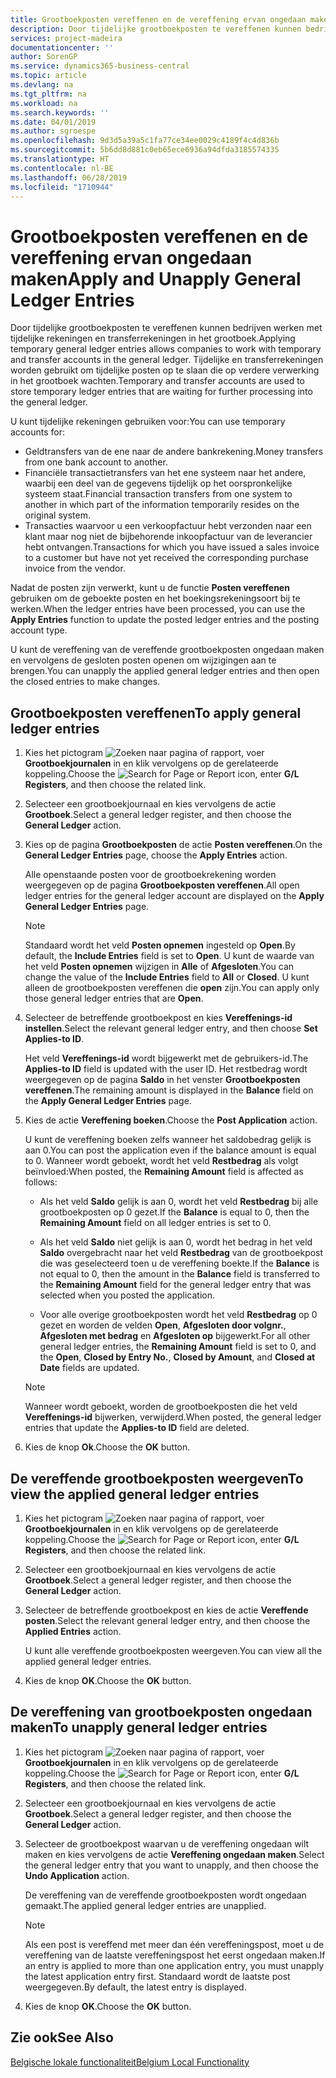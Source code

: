 ```yaml
---
title: Grootboekposten vereffenen en de vereffening ervan ongedaan maken
description: Door tijdelijke grootboekposten te vereffenen kunnen bedrijven werken met tijdelijke rekeningen en transferrekeningen in het grootboek. Tijdelijke en transferrekeningen worden gebruikt om tijdelijke posten op te slaan die op verdere verwerking in het grootboek wachten.
services: project-madeira
documentationcenter: ''
author: SorenGP
ms.service: dynamics365-business-central
ms.topic: article
ms.devlang: na
ms.tgt_pltfrm: na
ms.workload: na
ms.search.keywords: ''
ms.date: 04/01/2019
ms.author: sgroespe
ms.openlocfilehash: 9d3d5a39a5c1fa77ce34ee0029c4189f4c4d836b
ms.sourcegitcommit: 5b6dd8d881c0eb65ece6936a94dfda3185574335
ms.translationtype: HT
ms.contentlocale: nl-BE
ms.lasthandoff: 06/28/2019
ms.locfileid: "1710944"
---
```

# <a name="apply-and-unapply-general-ledger-entries"></a><span data-ttu-id="3e93d-104">Grootboekposten vereffenen en de vereffening ervan ongedaan maken</span><span class="sxs-lookup"><span data-stu-id="3e93d-104">Apply and Unapply General Ledger Entries</span></span>
<span data-ttu-id="3e93d-105">Door tijdelijke grootboekposten te vereffenen kunnen bedrijven werken met tijdelijke rekeningen en transferrekeningen in het grootboek.</span><span class="sxs-lookup"><span data-stu-id="3e93d-105">Applying temporary general ledger entries allows companies to work with temporary and transfer accounts in the general ledger.</span></span> <span data-ttu-id="3e93d-106">Tijdelijke en transferrekeningen worden gebruikt om tijdelijke posten op te slaan die op verdere verwerking in het grootboek wachten.</span><span class="sxs-lookup"><span data-stu-id="3e93d-106">Temporary and transfer accounts are used to store temporary ledger entries that are waiting for further processing into the general ledger.</span></span>  

 <span data-ttu-id="3e93d-107">U kunt tijdelijke rekeningen gebruiken voor:</span><span class="sxs-lookup"><span data-stu-id="3e93d-107">You can use temporary accounts for:</span></span>  

- <span data-ttu-id="3e93d-108">Geldtransfers van de ene naar de andere bankrekening.</span><span class="sxs-lookup"><span data-stu-id="3e93d-108">Money transfers from one bank account to another.</span></span>  
- <span data-ttu-id="3e93d-109">Financiële transactietransfers van het ene systeem naar het andere, waarbij een deel van de gegevens tijdelijk op het oorspronkelijke systeem staat.</span><span class="sxs-lookup"><span data-stu-id="3e93d-109">Financial transaction transfers from one system to another in which part of the information temporarily resides on the original system.</span></span>  
- <span data-ttu-id="3e93d-110">Transacties waarvoor u een verkoopfactuur hebt verzonden naar een klant maar nog niet de bijbehorende inkoopfactuur van de leverancier hebt ontvangen.</span><span class="sxs-lookup"><span data-stu-id="3e93d-110">Transactions for which you have issued a sales invoice to a customer but have not yet received the corresponding purchase invoice from the vendor.</span></span>  

 <span data-ttu-id="3e93d-111">Nadat de posten zijn verwerkt, kunt u de functie **Posten vereffenen** gebruiken om de geboekte posten en het boekingsrekeningsoort bij te werken.</span><span class="sxs-lookup"><span data-stu-id="3e93d-111">When the ledger entries have been processed, you can use the **Apply Entries** function to update the posted ledger entries and the posting account type.</span></span>  

 <span data-ttu-id="3e93d-112">U kunt de vereffening van de vereffende grootboekposten ongedaan maken en vervolgens de gesloten posten openen om wijzigingen aan te brengen.</span><span class="sxs-lookup"><span data-stu-id="3e93d-112">You can unapply the applied general ledger entries and then open the closed entries to make changes.</span></span>  

## <a name="to-apply-general-ledger-entries"></a><span data-ttu-id="3e93d-113">Grootboekposten vereffenen</span><span class="sxs-lookup"><span data-stu-id="3e93d-113">To apply general ledger entries</span></span>  

1.  <span data-ttu-id="3e93d-114">Kies het pictogram ![Zoeken naar pagina of rapport](../../media/ui-search/search_small.png "pictogram Zoeken naar pagina of rapport"), voer **Grootboekjournalen** in en klik vervolgens op de gerelateerde koppeling.</span><span class="sxs-lookup"><span data-stu-id="3e93d-114">Choose the ![Search for Page or Report](../../media/ui-search/search_small.png "Search for Page or Report icon") icon, enter **G/L Registers**, and then choose the related link.</span></span>  
2.  <span data-ttu-id="3e93d-115">Selecteer een grootboekjournaal en kies vervolgens de actie **Grootboek**.</span><span class="sxs-lookup"><span data-stu-id="3e93d-115">Select a general ledger register, and then choose the **General Ledger** action.</span></span>  
3.  <span data-ttu-id="3e93d-116">Kies op de pagina **Grootboekposten** de actie **Posten vereffenen**.</span><span class="sxs-lookup"><span data-stu-id="3e93d-116">On the **General Ledger Entries** page, choose the **Apply Entries** action.</span></span>  

    <span data-ttu-id="3e93d-117">Alle openstaande posten voor de grootboekrekening worden weergegeven op de pagina **Grootboekposten vereffenen**.</span><span class="sxs-lookup"><span data-stu-id="3e93d-117">All open ledger entries for the general ledger account are displayed on the **Apply General Ledger Entries** page.</span></span>  

    > [!NOTE]  
    >  <span data-ttu-id="3e93d-118">Standaard wordt het veld **Posten opnemen** ingesteld op **Open**.</span><span class="sxs-lookup"><span data-stu-id="3e93d-118">By default, the **Include Entries** field is set to **Open**.</span></span> <span data-ttu-id="3e93d-119">U kunt de waarde van het veld **Posten opnemen** wijzigen in **Alle** of **Afgesloten**.</span><span class="sxs-lookup"><span data-stu-id="3e93d-119">You can change the value of the **Include Entries** field to **All** or **Closed**.</span></span> <span data-ttu-id="3e93d-120">U kunt alleen de grootboekposten vereffenen die **open** zijn.</span><span class="sxs-lookup"><span data-stu-id="3e93d-120">You can apply only those general ledger entries that are **Open**.</span></span>  

4.  <span data-ttu-id="3e93d-121">Selecteer de betreffende grootboekpost en kies **Vereffenings-id instellen**.</span><span class="sxs-lookup"><span data-stu-id="3e93d-121">Select the relevant general ledger entry, and then choose **Set Applies-to ID**.</span></span>  

    <span data-ttu-id="3e93d-122">Het veld **Vereffenings-id** wordt bijgewerkt met de gebruikers-id.</span><span class="sxs-lookup"><span data-stu-id="3e93d-122">The **Applies-to ID** field is updated with the user ID.</span></span> <span data-ttu-id="3e93d-123">Het restbedrag wordt weergegeven op de pagina **Saldo** in het venster **Grootboekposten vereffenen**.</span><span class="sxs-lookup"><span data-stu-id="3e93d-123">The remaining amount is displayed in the **Balance** field on the **Apply General Ledger Entries** page.</span></span>  

5.  <span data-ttu-id="3e93d-124">Kies de actie **Vereffening boeken**.</span><span class="sxs-lookup"><span data-stu-id="3e93d-124">Choose the **Post Application** action.</span></span>  

    <span data-ttu-id="3e93d-125">U kunt de vereffening boeken zelfs wanneer het saldobedrag gelijk is aan 0.</span><span class="sxs-lookup"><span data-stu-id="3e93d-125">You can post the application even if the balance amount is equal to 0.</span></span> <span data-ttu-id="3e93d-126">Wanneer wordt geboekt, wordt het veld **Restbedrag** als volgt beïnvloed:</span><span class="sxs-lookup"><span data-stu-id="3e93d-126">When posted, the **Remaining Amount** field is affected as follows:</span></span>  

    - <span data-ttu-id="3e93d-127">Als het veld **Saldo** gelijk is aan 0, wordt het veld **Restbedrag** bij alle grootboekposten op 0 gezet.</span><span class="sxs-lookup"><span data-stu-id="3e93d-127">If the **Balance** is equal to 0, then the **Remaining Amount** field on all ledger entries is set to 0.</span></span>  

    - <span data-ttu-id="3e93d-128">Als het veld **Saldo** niet gelijk is aan 0, wordt het bedrag in het veld **Saldo** overgebracht naar het veld **Restbedrag** van de grootboekpost die was geselecteerd toen u de vereffening boekte.</span><span class="sxs-lookup"><span data-stu-id="3e93d-128">If the **Balance** is not equal to 0, then the amount in the **Balance** field is transferred to the **Remaining Amount** field for the general ledger entry that was selected when you posted the application.</span></span>  

    - <span data-ttu-id="3e93d-129">Voor alle overige grootboekposten wordt het veld **Restbedrag** op 0 gezet en worden de velden **Open**, **Afgesloten door volgnr.**, **Afgesloten met bedrag** en **Afgesloten op** bijgewerkt.</span><span class="sxs-lookup"><span data-stu-id="3e93d-129">For all other general ledger entries, the **Remaining Amount** field is set to 0, and the **Open**, **Closed by Entry No.**, **Closed by Amount**, and **Closed at Date** fields are updated.</span></span>  

    > [!NOTE]  
    >  <span data-ttu-id="3e93d-130">Wanneer wordt geboekt, worden de grootboekposten die het veld **Vereffenings-id** bijwerken, verwijderd.</span><span class="sxs-lookup"><span data-stu-id="3e93d-130">When posted, the general ledger entries that update the **Applies-to ID** field are deleted.</span></span>  

6.  <span data-ttu-id="3e93d-131">Kies de knop **Ok**.</span><span class="sxs-lookup"><span data-stu-id="3e93d-131">Choose the **OK** button.</span></span>  

## <a name="to-view-the-applied-general-ledger-entries"></a><span data-ttu-id="3e93d-132">De vereffende grootboekposten weergeven</span><span class="sxs-lookup"><span data-stu-id="3e93d-132">To view the applied general ledger entries</span></span>  

1.  <span data-ttu-id="3e93d-133">Kies het pictogram ![Zoeken naar pagina of rapport](../../media/ui-search/search_small.png "pictogram Zoeken naar pagina of rapport"), voer **Grootboekjournalen** in en klik vervolgens op de gerelateerde koppeling.</span><span class="sxs-lookup"><span data-stu-id="3e93d-133">Choose the ![Search for Page or Report](../../media/ui-search/search_small.png "Search for Page or Report icon") icon, enter **G/L Registers**, and then choose the related link.</span></span>  
2.  <span data-ttu-id="3e93d-134">Selecteer een grootboekjournaal en kies vervolgens de actie **Grootboek**.</span><span class="sxs-lookup"><span data-stu-id="3e93d-134">Select a general ledger register, and then choose the **General Ledger** action.</span></span>  
3.  <span data-ttu-id="3e93d-135">Selecteer de betreffende grootboekpost en kies de actie **Vereffende posten**.</span><span class="sxs-lookup"><span data-stu-id="3e93d-135">Select the relevant general ledger entry, and then choose the **Applied Entries** action.</span></span>  

    <span data-ttu-id="3e93d-136">U kunt alle vereffende grootboekposten weergeven.</span><span class="sxs-lookup"><span data-stu-id="3e93d-136">You can view all the applied general ledger entries.</span></span>  

4.  <span data-ttu-id="3e93d-137">Kies de knop **OK**.</span><span class="sxs-lookup"><span data-stu-id="3e93d-137">Choose the **OK** button.</span></span>  

## <a name="to-unapply-general-ledger-entries"></a><span data-ttu-id="3e93d-138">De vereffening van grootboekposten ongedaan maken</span><span class="sxs-lookup"><span data-stu-id="3e93d-138">To unapply general ledger entries</span></span>  

1.  <span data-ttu-id="3e93d-139">Kies het pictogram ![Zoeken naar pagina of rapport](../../media/ui-search/search_small.png "pictogram Zoeken naar pagina of rapport"), voer **Grootboekjournalen** in en klik vervolgens op de gerelateerde koppeling.</span><span class="sxs-lookup"><span data-stu-id="3e93d-139">Choose the ![Search for Page or Report](../../media/ui-search/search_small.png "Search for Page or Report icon") icon, enter **G/L Registers**, and then choose the related link.</span></span>  
2.  <span data-ttu-id="3e93d-140">Selecteer een grootboekjournaal en kies vervolgens de actie **Grootboek**.</span><span class="sxs-lookup"><span data-stu-id="3e93d-140">Select a general ledger register, and then choose the **General Ledger** action.</span></span>  
3.  <span data-ttu-id="3e93d-141">Selecteer de grootboekpost waarvan u de vereffening ongedaan wilt maken en kies vervolgens de actie **Vereffening ongedaan maken**.</span><span class="sxs-lookup"><span data-stu-id="3e93d-141">Select the general ledger entry that you want to unapply, and then choose the **Undo Application** action.</span></span>  

    <span data-ttu-id="3e93d-142">De vereffening van de vereffende grootboekposten wordt ongedaan gemaakt.</span><span class="sxs-lookup"><span data-stu-id="3e93d-142">The applied general ledger entries are unapplied.</span></span>  

    > [!NOTE]  
    >  <span data-ttu-id="3e93d-143">Als een post is vereffend met meer dan één vereffeningspost, moet u de vereffening van de laatste vereffeningspost het eerst ongedaan maken.</span><span class="sxs-lookup"><span data-stu-id="3e93d-143">If an entry is applied to more than one application entry, you must unapply the latest application entry first.</span></span> <span data-ttu-id="3e93d-144">Standaard wordt de laatste post weergegeven.</span><span class="sxs-lookup"><span data-stu-id="3e93d-144">By default, the latest entry is displayed.</span></span>  

4.  <span data-ttu-id="3e93d-145">Kies de knop **OK**.</span><span class="sxs-lookup"><span data-stu-id="3e93d-145">Choose the **OK** button.</span></span>  

## <a name="see-also"></a><span data-ttu-id="3e93d-146">Zie ook</span><span class="sxs-lookup"><span data-stu-id="3e93d-146">See Also</span></span>  
[<span data-ttu-id="3e93d-147">Belgische lokale functionaliteit</span><span class="sxs-lookup"><span data-stu-id="3e93d-147">Belgium Local Functionality</span></span>](belgium-local-functionality.md)
